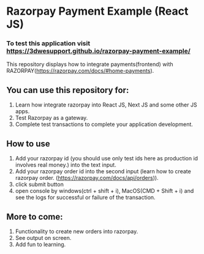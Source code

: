 # Razorpay Payment Example (React JS) 

### To test this application visit https://3dwesupport.github.io/razorpay-payment-example/
This repository displays how to integrate payments(frontend) with RAZORPAY(https://razorpay.com/docs/#home-payments).

## You can use this repository for:

1. Learn how integrate razorpay into React JS, Next JS and some other JS apps.
2. Test Razorpay as a gateway.
3. Complete test transactions to complete your application development.

## How to use

1. Add your razorpay id (you should use only test ids here as production id involves real money.) into the text input.
2. Add your razorpay order id into the second input (learn how to create razorpay
   order. (https://razorpay.com/docs/api/orders)).
3. click submit button
4. open console by windows(ctrl + shift + i), MacOS(CMD + Shift + i) and see the logs for successful or failure of the
   transaction.

## More to come:

1. Functionality to create new orders into razorpay.
2. See output on screen.
3. Add fun to learning.